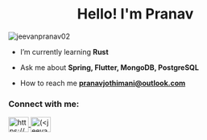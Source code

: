 <h1 align="center">Hello! I'm Pranav</h1>

<p align="left"> <img src="https://komarev.com/ghpvc/?username=jeevanpranav02&label=Profile%20views&color=0e75b6&style=flat" alt="jeevanpranav02" /> </p>

- I’m currently learning **Rust**

- Ask me about **Spring, Flutter, MongoDB, PostgreSQL**

- How to reach me **pranavjothimani@outlook.com**

<h3 align="left">Connect with me:</h3>
<p align="left">
  <a href="https://www.linkedin.com/in/jeevanpranav02/" target="_blank">
    <img align="center" src="https://raw.githubusercontent.com/rahuldkjain/github-profile-readme-generator/master/src/images/icons/Social/linked-in-alt.svg" alt="https://www.linkedin.com/in/jeevanpranav02/" height="30" width="40" />
  </a>
  <a href="https://auth.geeksforgeeks.org/user/(<itchypsycho>/practice)" target="_blank">
    <img align="center" src="https://raw.githubusercontent.com/rahuldkjain/github-profile-readme-generator/master/src/images/icons/Social/geeks-for-geeks.svg" alt="(<jeevanpranav02>/practice)" height="30" width="40" />
  </a>
</p>
